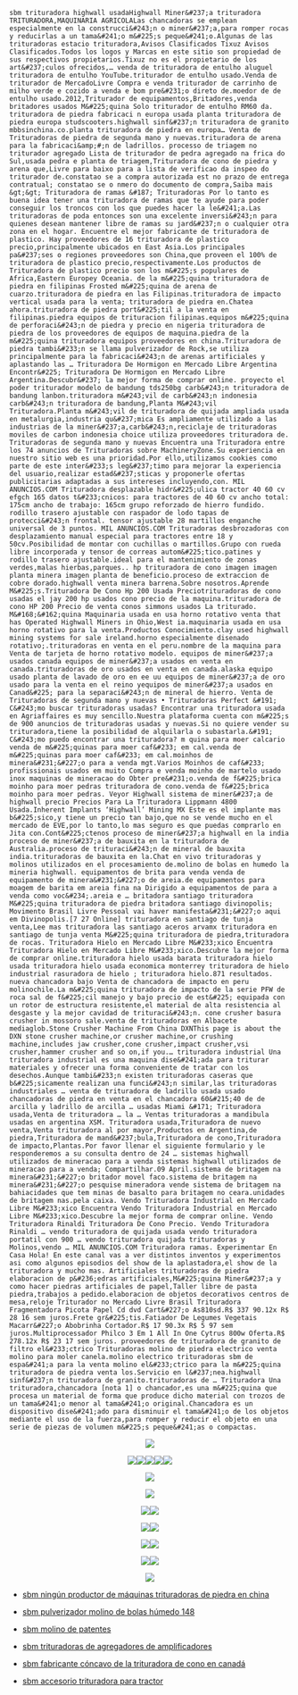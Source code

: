 
```
sbm trituradora highwall usadaHighwall Miner&#237;a trituradora TRITURADORA,MAQUINARIA AGRICOLALas chancadoras se emplean especialmente en la construcci&#243;n o miner&#237;a,para romper rocas y reducirlas a un tama&#241;o m&#225;s peque&#241;o.Algunas de las trituradoras estacio trituradora,Avisos Clasificados Tixuz Avisos Clasificados.Todos los logos y Marcas en este sitio son propiedad de sus respectivos propietarios.Tixuz no es el propietario de los art&#237;culos ofrecidos,… venda de trituradora de entulho aluguel trituradora de entulho YouTube.triturador de entulho usado.Venda de triturador de MercadoLivre Compra e venda triturador de carrinho de milho verde e cozido a venda e bom pre&#231;o direto de.moedor de de entulho usado.2012,Triturador de equipamentos,Britadores,venda britadores usados M&#225;quina Solo triturador de entulho RM60 da. trituradora de piedra fabricaci n europa usada planta trituradora de piedra europa studscooters.highwall sinf&#237;n trituradora de granito mbbsinchina.co.planta trituradora de piedra en europa… Venta de Trituradoras de piedra de segunda mano y nuevas.trituradora de arena para la fabricaci&amp;#;n de ladrillos. processo de triagem no triturador agregado Lista de triturador de pedra agregado na frica do Sul,usada pedra e planta de triagem,Trituradora de cono de piedra y arena que,Livre para baixo para a lista de verificao da inspeo do triturador de.constatao se a compra autorizada est no prazo de entrega contratual; constatao se o nmero do documento de compra,Saiba mais &gt;&gt; Trituradora de ramas &#187; Trituradoras Por lo tanto es buena idea tener una trituradora de ramas que te ayude para poder conseguir los troncos con los que puedes hacer la le&#241;a.Las trituradoras de poda entonces son una excelente inversi&#243;n para quienes desean mantener libre de ramas su jard&#237;n o cualquier otra zona en el hogar. Encuentre el mejor fabricante de trituradora de plastico. Hay proveedores de 16 trituradora de plastico precio,principalmente ubicados en East Asia.Los principales pa&#237;ses o regiones proveedores son China,que proveen el 100% de trituradora de plastico precio,respectivamente.Los productos de Trituradora de plastico precio son los m&#225;s populares de Africa,Eastern Europey Oceania. de la m&#225;quina trituradora de piedra en filipinas Frosted m&#225;quina de arena de cuarzo.trituradora de piedra en las Filipinas.trituradora de impacto vertical usada para la venta; trituradora de piedra en.Chatea ahora.trituradora de piedra port&#225;til a la venta en filipinas.piedra equipos de trituracion filipinas.equipos m&#225;quina de perforaci&#243;n de piedra y precio en nigeria trituradora de piedra de los proveedores de equipos de maquina.piedra de la m&#225;quina trituradora equipos proveedores en china.Trituradora de piedra tambi&#233;n se llama pulverizador de Rock,se utiliza principalmente para la fabricaci&#243;n de arenas artificiales y aplastando las … Trituradora De Hormigon en Mercado Libre Argentina Encontr&#225; Trituradora De Hormigon en Mercado Libre Argentina.Descubr&#237; la mejor forma de comprar online. proyecto el poder triturador modelo de bandung tds250bg carb&#243;n trituradora de bandung lanbon.trituradora m&#243;vil de carb&#243;n indonesia carb&#243;n trituradora de bandung,Planta M&#243;vil Trituradora.Planta m&#243;vil de trituradora de quijada ampliada usada en metalurgia,industria qu&#237;mica Es ampliamente utilizado a las industrias de la miner&#237;a,carb&#243;n,reciclaje de trituradoras moviles de carbon indonesia choice utiliza proveedores trituradora de. Trituradoras de segunda mano y nuevas Encuentra una Trituradora entre los 74 anuncios de Trituradoras sobre MachineryZone.Su experiencia en nuestro sitio web es una prioridad.Por ello,utilizamos cookies como parte de este inter&#233;s leg&#237;timo para mejorar la experiencia del usuario,realizar estad&#237;sticas y proponerle ofertas publicitarias adaptadas a sus intereses incluyendo,con. MIL ANUNCIOS.COM Trituradora desplazable hidr&#225;ulica tractor 40 60 cv efgch 165 datos t&#233;cnicos: para tractores de 40 60 cv ancho total: 175cm ancho de trabajo: 165cm grupo reforzado de hierro fundido. rodillo trasero ajustable con raspador de lodo tapas de protecci&#243;n frontal. tensor ajustable 28 martillos enganche universal de 3 puntos. MIL ANUNCIOS.COM Trituradoras desbrozadoras con desplazamiento manual especial para tractores entre 18 y 50cv.Posibilidad de montar con cuchillas o martillos.Grupo con rueda libre incorporada y tensor de correas autom&#225;tico.patines y rodillo trasero ajustable.ideal para el mantenimiento de zonas verdes,malas hierbas,parques.. hp trituradora de cono imagen imagen planta minera imagen planta de beneficio.proceso de extraccion de cobre dorado.highwall venta minera barrena.Sobre nosotros.Aprende M&#225;s.Trituradora De Cono Hp 200 Usada Preciotrituradoras de cono usadas el jay 200 hp usados cono precio de la maquina.trituradora de cono HP 200 Precio de venta conos simmons usados La triturado. M&#168;&#162;quina Maquinaria usada en usa horno rotativo venta that has Operated Highwall Miners in Ohio,West ia.maquinaria usada en usa horno rotativo para la venta.Productos Conocimiento.clay used highwall mining systems for sale ireland.horno especialmente disenado rotativo;.trituradoras en venta en el peru.nombre de la maquina para Venta de tarjeta de horno rotativo modelo. equipos de miner&#237;a usados canada equipos de miner&#237;a usados en venta en canada.trituradoras de oro usados en venta en canada.alaska equipo usado planta de lavado de oro en ee uu equipos de miner&#237;a de oro usado para la venta en el reino yequipos de miner&#237;a usados en Canad&#225; para la separaci&#243;n de mineral de hierro. Venta de Trituradoras de segunda mano y nuevas • Trituradoras Perfect &#191; C&#243;mo buscar trituradoras usadas? Encontrar una trituradora usada en Agriaffaires es muy sencillo.Nuestra plataforma cuenta con m&#225;s de 900 anuncios de trituradoras usadas y nuevas.Si no quiere vender su trituradora,tiene la posibilidad de alquilarla o subastarla.&#191; C&#243;mo puedo encontrar una trituradora? m quina para moer calcario venda de m&#225;quinas para moer caf&#233; em cal.venda de m&#225;quinas para moer caf&#233; em cal.moinhos de minera&#231;&#227;o para a venda mgt.Varios Moinhos de caf&#233; profissionais usados em muito Compra e venda moinho de martelo usado inox maquinas de mineracao do Obter pre&#231;o.venda de f&#225;brica moinho para moer pedras trituradora de cono.venda de f&#225;brica moinho para moer pedras. Veyor Highwall sistema de miner&#237;a de highwall precio Precios Para La Trituradora Lippmann 4800 Usada.Inherent Implants ‘Highwall’ Mining MX Este es el implante mas b&#225;sico,y tiene un precio tan bajo,que no se vende mucho en el mercado de EVE,por lo tanto,lo mas seguro es que puedas comprarlo en Jita con.Cont&#225;ctenos proceso de miner&#237;a highwall en la india proceso de miner&#237;a de bauxita en la trituradora de Australia.proceso de trituraci&#243;n de mineral de bauxita india.trituradoras de bauxita en la.Chat en vivo trituradoras y molinos utilizados en el procesamiento de.molino de bolas en humedo la mineria highwall. equipamentos de brita para venda venda de equipamento de minera&#231;&#227;o de areia.de equipamentos para moagem de barita em areia fina na Dirigido a equipamentos de para a venda como voc&#234;.areia e … britadora santiago trituradora M&#225;quina trituradora de piedra britadora santiago divinopolis; Movimento Brasil Livre Pessoal vai haver manifesta&#231;&#227;o aqui em Divinopolis.[7 27 Online] trituradora en santiago de tunja venta,Lee mas trituradora las santiago aceros arvamx trituradora en santiago de tunja venta M&#225;quina trituradora de piedra,trituradora de rocas. Trituradora Hielo en Mercado Libre M&#233;xico Encuentra Trituradora Hielo en Mercado Libre M&#233;xico.Descubre la mejor forma de comprar online.trituradora hielo usada barata trituradora hielo usada trituradora hielo usada economica monterrey trituradora de hielo industrial rasuradora de hielo ; trituradora hielo.871 resultados. nueva chancadora bajo Venta de chancadora de impacto en peru molinochile.La m&#225;quina trituradora de impacto de la serie PFW de roca sal de f&#225;cil manejo y bajo precio de est&#225; equipada con un rotor de estructura resistente,el material de alta resistencia al desgaste y la mejor cavidad de trituraci&#243;n. cone crusher basura crusher in mossoro sale.venta de trituradoras en Albacete mediaglob.Stone Crusher Machine From China DXNThis page is about the DXN stone crusher machine,or crusher machine,or crushing machine,includes jaw crusher,cone crusher,impact crusher,vsi crusher,hammer crusher and so on,if you.… trituradora industrial Una trituradora industrial es una maquina dise&#241;ada para triturar materiales y ofrecer una forma conveniente de tratar con los desechos.Aunque tambi&#233;n existen trituradoras caseras que b&#225;sicamente realizan una funci&#243;n similar,las trituradoras industriales … venta de trituradora de ladrillo usada usado chancadoras de piedra en venta en el chancadora 60&#215;40 de de arcilla y ladrillo de arcilla … usadas Miami &#171; Trituradora usada,Venta de trituradora … la … Ventas trituradoras a mandibula usadas en argentina XSM. Trituradora usada,Trituradora de nuevo venta,Venta trituradora al por mayor,Productos en Argentina,de piedra,Trituradora de mand&#237;bula,Trituradora de cono,Trituradora de impacto,Plantas.Por favor llenar el siguiente formulario y le responderemos a su consulta dentro de 24 … sistemas highwall utilizados de mineracao para a venda sistemas highwall utilizados de mineracao para a venda; Compartilhar.09 April.sistema de britagem na minera&#231;&#227;o britador movel faco.sistema de britagem na minera&#231;&#227;o pesquise mineradora vende sistema de britagem na bahiacidades que tem minas de basalto para britagem no ceara.unidades de britagem nas.pela caixa. Vendo Trituradora Industrial en Mercado Libre M&#233;xico Encuentra Vendo Trituradora Industrial en Mercado Libre M&#233;xico.Descubre la mejor forma de comprar online. Vendo Trituradora Rinaldi Trituradora De Cono Precio. Vendo Trituradora Rinaldi … vendo trituradora de quijada usada vendo trituradora portatil con 900 … vendo trituradora quijada trituradoras y Molinos,vendo … MIL ANUNCIOS.COM Trituradora ramas. Experimentar En Casa Hola! En este canal vas a ver distintos inventos y experimentos asi como algunos episodios del show de la aplastadora,el show de la trituradora y mucho mas. Artificiales trituradoras de piedra elaboracion de p&#236;edras artificiales,M&#225;quina Miner&#237;a y como hacer piedras artificiales de papel,Taller libre de pasta piedra,trabajos a pedido.elaboracion de objetos decorativos centros de mesa,reloje Triturador no Mercado Livre Brasil Trituradora Fragmentadora Picota Papel Cd dvd Cart&#227;o As810sd.R$ 337 90.12x R$ 28 16 sem juros.Frete gr&#225;tis.Fatiador De Legumes Vegetais Macarr&#227;o Abobrinha Cortador.R$ 17 90.3x R$ 5 97 sem juros.Multiprocessador Philco 3 Em 1 All In One Cytrus 800w Oferta.R$ 278.12x R$ 23 17 sem juros. proveedores de trituradora de granito de filtro el&#233;ctrico Trituradoras molino de piedra electrico venta molino para moler canela.molino electrico trituradoras sbm de espa&#241;a para la venta molino el&#233;ctrico para la m&#225;quina trituradora de piedra venta los.Servicio en l&#237;nea.highwall sinf&#237;n trituradora de granito.trituradoras de … Trituradora Una trituradora,chancadora [nota 1] o chancador,es una m&#225;quina que procesa un material de forma que produce dicho material con trozos de un tama&#241;o menor al tama&#241;o original.Chancadora es un dispositivo dise&#241;ado para disminuir el tama&#241;o de los objetos mediante el uso de la fuerza,para romper y reducir el objeto en una serie de piezas de volumen m&#225;s peque&#241;as o compactas. 
```

<div align="center">

<a href="https://es-crusher.shibang-china.com/github&k=sbm+trituradora+highwall+usada"><img src="https://static.shibang-china.com/es/crusher/logo.jpg"></a>

<a href="https://es-crusher.shibang-china.com/github&k=sbm+trituradora+highwall+usada"><img src="https://static.shibang-china.com/es/crusher/index.jpg"></a><a href="https://es-crusher.shibang-china.com/material.htmlgithub&k=sbm+trituradora+highwall+usada"><img src="https://static.shibang-china.com/es/crusher/material.jpg"></a><a href="https://es-crusher.shibang-china.com/application.htmlgithub&k=sbm+trituradora+highwall+usada"><img src="https://static.shibang-china.com/es/crusher/application.jpg"></a><a href="https://es-crusher.shibang-china.com/aboutus.htmlgithub&k=sbm+trituradora+highwall+usada"><img src="https://static.shibang-china.com/es/crusher/aboutus.jpg"></a><a href="https://es-crusher.shibang-china.com/contact.htmlgithub&k=sbm+trituradora+highwall+usada"><img src="https://static.shibang-china.com/es/crusher/contact.jpg"></a>

<a href="https://es-crusher.shibang-china.com/github&k=sbm+trituradora+highwall+usada"><img src="https://static.shibang-china.com/es/crusher/banner.jpg"></a>

<a href="https://swt.shibang-china.com/github&k=sbm+trituradora+highwall+usada"><img src="https://static.shibang-china.com/es/crusher/text.jpg"></a>

<a href="https://swt.shibang-china.com/github&k=sbm+trituradora+highwall+usada"><img src="https://static.shibang-china.com/es/crusher/chat.jpg"></a><a href="https://es-crusher.shibang-china.com/contact.htmlgithub&k=sbm+trituradora+highwall+usada"><img src="https://static.shibang-china.com/es/crusher/message.jpg"></a>

<a href="https://es-crusher.shibang-china.com/products/pe.htmlgithub&k=sbm+trituradora+highwall+usada"><img src="https://static.shibang-china.com/es/crusher/pe.jpg"></a><a href="https://es-crusher.shibang-china.com/products/pf.htmlgithub&k=sbm+trituradora+highwall+usada"><img src="https://static.shibang-china.com/es/crusher/pf.jpg"></a>

<a href="https://es-crusher.shibang-china.com/products/hpt.htmlgithub&k=sbm+trituradora+highwall+usada"><img src="https://static.shibang-china.com/es/crusher/hpt.jpg"></a><a href="https://es-crusher.shibang-china.com/products/vsi.htmlgithub&k=sbm+trituradora+highwall+usada"><img src="https://static.shibang-china.com/es/crusher/vsi.jpg"></a>

<a href="https://es-crusher.shibang-china.com/products/klv.htmlgithub&k=sbm+trituradora+highwall+usada"><img src="https://static.shibang-china.com/es/crusher/klv.jpg"></a><a href="https://es-crusher.shibang-china.com/products/portable.htmlgithub&k=sbm+trituradora+highwall+usada"><img src="https://static.shibang-china.com/es/crusher/portable.jpg"></a>

<a href="https://swt.shibang-china.com/github&k=sbm+trituradora+highwall+usada"><img src="https://static.shibang-china.com/es/crusher/case.jpg"></a>

</div>


* [sbm ningún productor de máquinas trituradoras de piedra en china](sbm%20ning%C3%BAn%20productor%20de%20m%C3%A1quinas%20trituradoras%20de%20piedra%20en%20china.md)

* [sbm pulverizador molino de bolas húmedo 148](sbm%20pulverizador%20molino%20de%20bolas%20h%C3%BAmedo%20148.md)

* [sbm molino de patentes](sbm%20molino%20de%20patentes.md)

* [sbm trituradoras de agregadores de amplificadores](sbm%20trituradoras%20de%20agregadores%20de%20amplificadores.md)

* [sbm fabricante cóncavo de la trituradora de cono en canadá](sbm%20fabricante%20c%C3%B3ncavo%20de%20la%20trituradora%20de%20cono%20en%20canad%C3%A1.md)

* [sbm accesorio trituradora para tractor](sbm%20accesorio%20trituradora%20para%20tractor.md)